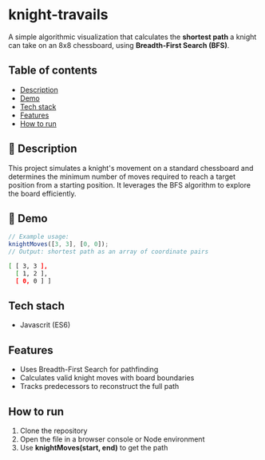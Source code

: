 # knight-travails

A simple algorithmic visualization that calculates the **shortest path** a knight can take on an 8x8 chessboard, using **Breadth-First Search (BFS)**.

## Table of contents

- [Description](#-description)
- [Demo](#-demo)
- [Tech stack](#tech-stach)
- [Features](#tech-stach)
- [How to run](#how-to-run)

## 📝 Description

This project simulates a knight's movement on a standard chessboard and determines the minimum number of moves required to reach a target position from a starting position. It leverages the BFS algorithm to explore the board efficiently.

## 📸 Demo

```js
// Example usage:
knightMoves([3, 3], [0, 0]);
// Output: shortest path as an array of coordinate pairs
```
```bash
[ [ 3, 3 ],
  [ 1, 2 ],
  [ 0, 0 ] ]
```

## Tech stach

- Javascrit (ES6)

## Features

- Uses Breadth-First Search for pathfinding
- Calculates valid knight moves with board boundaries
- Tracks predecessors to reconstruct the full path

## How to run

1. Clone the repository
2. Open the file in a browser console or Node environment
3. Use **knightMoves(start, end)** to get the path
